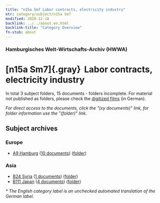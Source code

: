 ```yaml
---
title: "n15a Sm7 Labor contracts, electricity industry"
etr: category/subject/n15a Sm7
modified: 2020-12-18
backlink: ../../about.en.html
backlink-title: "Category Overview"
fn-stub: about
---
```


### Hamburgisches Welt-Wirtschafts-Archiv (HWWA)
# [n15a Sm7]{.gray}&#8201; Labor contracts, electricity industry&#160; 





In total 3 subject folders, 15 documents - folders incomplete.
For material not published as folders, please check the [digitized films](/film/h1_sh) (in German).

_For direct access to the documents, click the "(xy documents)" link, for folder information use the "(folder)" link._

## Subject archives



### Europe

- [A9 Hamburg](../../../geo/about.en.html#A9) (<a href="https://dfg-viewer.de/show/?tx_dlf[id]=https://pm20.zbw.eu/mets/sh/1409xx/140905/1452xx/145212/public.mets.en.xml" target="_blank">10 documents</a>) ([folder](http://purl.org/pressemappe20/folder/sh/140905,145212))

### Asia

- [B24 Syria](../../../geo/about.en.html#B24) (<a href="https://dfg-viewer.de/show/?tx_dlf[id]=https://pm20.zbw.eu/mets/sh/1411xx/141114/1452xx/145212/public.mets.en.xml" target="_blank">1 documents</a>) ([folder](http://purl.org/pressemappe20/folder/sh/141114,145212))
- [B111 Japan](../../../geo/about.en.html#B111) (<a href="https://dfg-viewer.de/show/?tx_dlf[id]=https://pm20.zbw.eu/mets/sh/1412xx/141272/1452xx/145212/public.mets.en.xml" target="_blank">4 documents</a>) ([folder](http://purl.org/pressemappe20/folder/sh/141272,145212))


_* The English category label is an unchecked automated translation of the German label._

